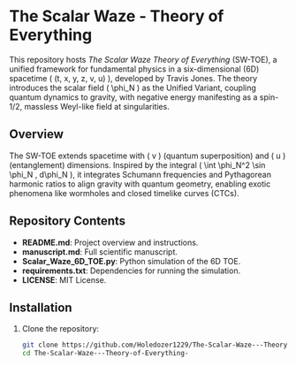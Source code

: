 # The Scalar Waze - Theory of Everything

This repository hosts *The Scalar Waze Theory of Everything* (SW-TOE), a unified framework for fundamental physics in a six-dimensional (6D) spacetime \( (t, x, y, z, v, u) \), developed by Travis Jones. The theory introduces the scalar field \( \phi_N \) as the Unified Variant, coupling quantum dynamics to gravity, with negative energy manifesting as a spin-1/2, massless Weyl-like field at singularities.

## Overview
The SW-TOE extends spacetime with \( v \) (quantum superposition) and \( u \) (entanglement) dimensions. Inspired by the integral \( \int \phi_N^2 \sin \phi_N \, d\phi_N \), it integrates Schumann frequencies and Pythagorean harmonic ratios to align gravity with quantum geometry, enabling exotic phenomena like wormholes and closed timelike curves (CTCs).

## Repository Contents
- **README.md**: Project overview and instructions.
- **manuscript.md**: Full scientific manuscript.
- **Scalar_Waze_6D_TOE.py**: Python simulation of the 6D TOE.
- **requirements.txt**: Dependencies for running the simulation.
- **LICENSE**: MIT License.

## Installation
1. Clone the repository:
   ```bash
   git clone https://github.com/Holedozer1229/The-Scalar-Waze---Theory-of-Everything-.git
   cd The-Scalar-Waze---Theory-of-Everything-
